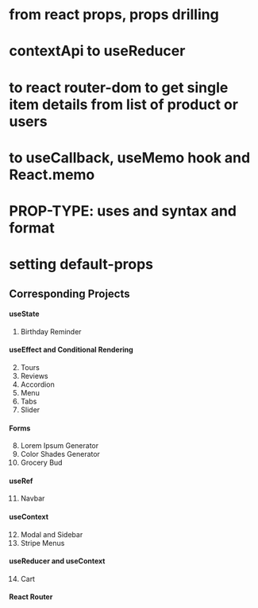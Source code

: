 # from react props, props drilling
# contextApi to useReducer
# to react router-dom to get single item details from list of product or users
# to useCallback, useMemo hook and React.memo
# PROP-TYPE: uses and syntax and format 
# setting default-props



## Corresponding Projects

#### useState

1. Birthday Reminder

#### useEffect and Conditional Rendering

2. Tours
3. Reviews
4. Accordion
5. Menu
6. Tabs
7. Slider

#### Forms

8. Lorem Ipsum Generator
9. Color Shades Generator
10. Grocery Bud

#### useRef

11. Navbar

#### useContext

12. Modal and Sidebar
13. Stripe Menus

#### useReducer and useContext

14. Cart

#### React Router
